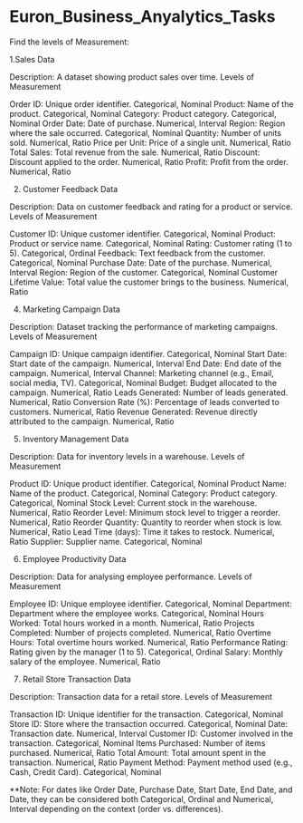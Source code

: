 # Euron_Business_Anyalytics_Tasks

Find the levels of Measurement:

1.Sales Data

Description: A dataset showing product sales over time. 	Levels of Measurement

Order ID: Unique order identifier.	                    	Categorical, Nominal
Product: Name of the product.	                            Categorical, Nominal
Category: Product category.	                              Categorical, Nominal
Order Date: Date of purchase.	                            Numerical, Interval
Region: Region where the sale occurred.	                  Categorical, Nominal
Quantity: Number of units sold.	                          Numerical, Ratio
Price per Unit: Price of a single unit.	                  Numerical, Ratio
Total Sales: Total revenue from the sale.               	Numerical, Ratio
Discount: Discount applied to the order.	                Numerical, Ratio
Profit: Profit from the order.	                          Numerical, Ratio

2. Customer Feedback Data
   
Description: Data on customer feedback and rating
for a product or service.	                               Levels of Measurement

Customer ID: Unique customer identifier.	               Categorical, Nominal
Product: Product or service name.	                       Categorical, Nominal
Rating: Customer rating (1 to 5).	                       Categorical, Ordinal
Feedback: Text feedback from the customer.	             Categorical, Nominal
Purchase Date: Date of the purchase.	                   Numerical, Interval
Region: Region of the customer.	                         Categorical, Nominal
Customer Lifetime Value: Total value the customer 
brings to the business.	                                 Numerical, Ratio

4. Marketing Campaign Data
   
Description: Dataset tracking the performance of 
marketing campaigns.	                                   Levels of Measurement

Campaign ID: Unique campaign identifier.	               Categorical, Nominal
Start Date: Start date of the campaign.	                 Numerical, Interval
End Date: End date of the campaign.	                     Numerical, Interval
Channel: Marketing channel (e.g., Email, social 
media, TV).	                                             Categorical, Nominal
Budget: Budget allocated to the campaign.                Numerical, Ratio
Leads Generated: Number of leads generated.	             Numerical, Ratio
Conversion Rate (%): Percentage of leads converted 
to customers.	                                           Numerical, Ratio
Revenue Generated: Revenue directly attributed to the 
campaign.	                                               Numerical, Ratio

5. Inventory Management Data
   
Description: Data for inventory levels in a warehouse.	 Levels of Measurement

Product ID: Unique product identifier.	                 Categorical, Nominal
Product Name: Name of the product.	                     Categorical, Nominal
Category: Product category.	                             Categorical, Nominal
Stock Level: Current stock in the warehouse.	           Numerical, Ratio
Reorder Level: Minimum stock level to trigger a reorder. Numerical, Ratio
Reorder Quantity: Quantity to reorder when stock is low. Numerical, Ratio
Lead Time (days): Time it takes to restock.              Numerical, Ratio
Supplier: Supplier name.	                               Categorical, Nominal

6. Employee Productivity Data
   
Description: Data for analysing employee performance.	  Levels of Measurement

Employee ID: Unique employee identifier.	              Categorical, Nominal
Department: Department where the employee works.	      Categorical, Nominal
Hours Worked: Total hours worked in a month.	          Numerical, Ratio
Projects Completed: Number of projects completed.	      Numerical, Ratio
Overtime Hours: Total overtime hours worked.	          Numerical, Ratio
Performance Rating: Rating given by the manager (1 to 
5).	                                                    Categorical, Ordinal
Salary: Monthly salary of the employee.	                Numerical, Ratio

7. Retail Store Transaction Data
   
Description: Transaction data for a retail store.	      Levels of Measurement

Transaction ID: Unique identifier for the transaction.	Categorical, Nominal
Store ID: Store where the transaction occurred.	        Categorical, Nominal
Date: Transaction date.	                                Numerical, Interval
Customer ID: Customer involved in the transaction.	    Categorical, Nominal
Items Purchased: Number of items purchased.	            Numerical, Ratio
Total Amount: Total amount spent in the transaction.	  Numerical, Ratio
Payment Method: Payment method used (e.g., Cash,
Credit Card).	                                          Categorical, Nominal

**Note: For dates like Order Date, Purchase Date, Start Date, End Date, and Date, they can be considered both Categorical, Ordinal and Numerical, Interval depending on the context (order vs. differences).
